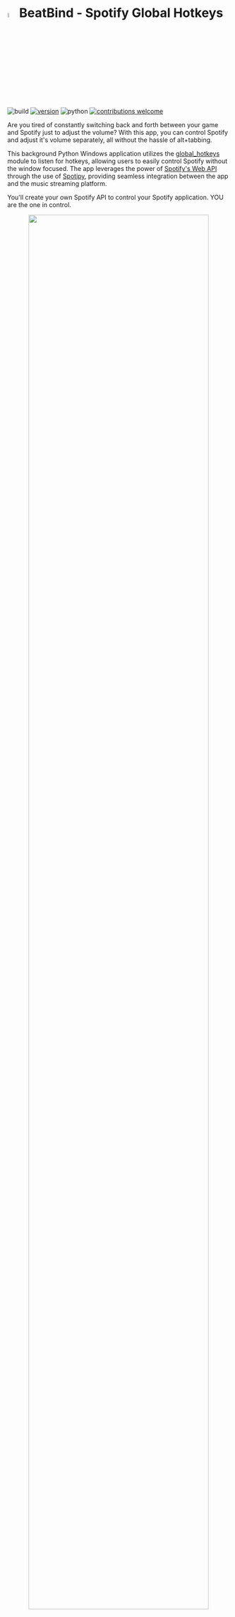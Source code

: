 # <img src="./BeatBind/icon.ico" width="4%" height="5%"> BeatBind - Spotify Global Hotkeys

![build](https://img.shields.io/badge/build-passing-brightgreen)
[![version](https://img.shields.io/badge/version-1.8.3-blue)](https://github.com/justinknguyen/BeatBind/releases/tag/v1.8.3)
![python](https://img.shields.io/badge/python-3.10.9-yellow)
[![contributions welcome](https://img.shields.io/badge/contributions-welcome-brightgreen.svg?style=flat)](https://github.com/justinknguyen/BeatBind/issues)

Are you tired of constantly switching back and forth between your game and Spotify just to adjust the volume? With this app, you can control Spotify and adjust it's volume separately, all without the hassle of alt+tabbing.

This background Python Windows application utilizes the [global_hotkeys](https://github.com/btsdev/global_hotkeys) module to listen for hotkeys, allowing users to easily control Spotify without the window focused. The app leverages the power of [Spotify's Web API](https://developer.spotify.com/documentation/web-api) through the use of [Spotipy](https://github.com/spotipy-dev/spotipy), providing seamless integration between the app and the music streaming platform.

You'll create your own Spotify API to control your Spotify application. YOU are the one in control. 

<p align="center">
    <img src="./images/view.png" width="90%" height="90%"> <br> <br>
    <a href="https://paypal.me/OrbitUT?country.x=CA&locale.x=en_US">
        <img src="https://www.buymeacoffee.com/assets/img/custom_images/orange_img.png" alt="Buy Me A Coffee">
    </a>
</p>

This app does not control your Spotify locally. It sends an API request to Spotify over the internet to control your listening experience, so expect a slight delay. The delay experienced can vary depending on your internet speed.

Please see [FAQ](#faq) for more information and [Troubleshooting](#troubleshooting) if you encounter any issues. If your issue isn't listed, please create an Issue ticket.

## Table of Contents

- [Download](#download)
- [Requirements](#requirements)
- [Instructions](#instructions)
- [Updating](#updating)
- [Troubleshooting](#troubleshooting)
- [FAQ](#faq)

## Download

Download the latest version from the [Releases](https://github.com/justinknguyen/BeatBind/releases) page.

You can build the `.exe` yourself with the provided nuitka build command in the [build.py](https://github.com/justinknguyen/BeatBind/blob/main/BeatBind/build.py) file.

## Requirements

- Internet connection
- Windows 10/11
- Spotify App on your device of choice
- *Spotify Premium*

## Instructions

After downloading the `.zip` folder, extract the `BeatBind` folder somewhere on your computer.

*If you extracted it to your `Program Files` folder, you'll need to run the app in admin mode to be able to write and save your settings and token. I recommend placing it somewhere else.*

The app requires the user to input three fields:

- [Client ID](#client-id-and-client-secret)
- [Client Secret](#client-id-and-client-secret)
- [Device ID](#device-id)

### Client ID and Client Secret

1. To obtain the `Client ID` and `Client Secret`, head to the following link [Spotify for Developers](https://developer.spotify.com/).
1. Sign-in and click on your profile in the top-right corner, then click on "Dashboard".
1. Click on the "Create app" button to the right.
1. Enter any "App name" and "App description" you want.
1. In the app, you can change the `Port` field if it's already being used on your local network.
1. Back on the website, enter the following into "Redirect URI" with the port you chose (e.g., 8888):
   ```
   http://localhost:8888/callback
   ```
1. Click on the checkbox and then "Save".
    <p>
    <img src="./images/create-app.png" width="70%" height="70%">
    </p>
1. Click on the "Settings" button to the top-right.
1. Copy your `Client ID` and `Client Secret` (press "View client secret") and paste it into the BeatBind app.
    <p>
    <img src="./images/id-and-secret.png" width="70%" height="70%">
    </p>

### Device ID

1. To obtain your `Device ID`, press the button "Get Devices" in the BeatBind app once your `Client ID` and `Client Secret` are filled in.
1. Click on the drop-down arrow and select your device of choice.
1. If you don't see your device listed:
    - Open the Spotify app (not the web player) on that device and play something, then check again.
    - If you still don't see your devices, manually obtain it by heading to this [link](https://developer.spotify.com/documentation/web-api/reference/get-a-users-available-devices) and then click on the green "Try it" button to the right. Copy and paste the id into the app. 
        <p>
        <img src="./images/devices.png" width="70%" height="70%">
        </p>
   

Once you're done, click on `Save` within the app to save your settings.  <br>
Then click on `Start & Close` to close the window and start listening for your hotkeys!

(You can open the settings again by right-clicking on the app's system tray icon.)

## Updating

1. Copy and save your `BeatBind/beatbind-config.json` file somewhere
1. Replace your `BeatBind` folder with the updated version
1. Paste inside the `BeatBind` folder your saved `beatbind-config.json` file

## Troubleshooting

Please go through the below steps before creating an Issue ticket.

1. Check the log file `BeatBind/beatbind.log` to see what's the problem.
1. If it's an error about tokens, delete your `.cache` file in the folder. This can happen if you changed your Spotify credentials.
1. Is your issue hotkey related? This app uses the `global_hotkeys` module by btsdev: https://github.com/btsdev/global_hotkeys. I recommend creating the Issue ticket there so they can solve your issue. Once it's solved, create an Issue ticket here and let me know to update the app.
1. Exclude the BeatBind folder from your anti-virus software.
1. If your settings are not saving, please see [Why Are My Settings Not Saving?](#why-are-my-settings-not-saving)
1. If your app is not starting/opening, please see [Why Is The App Crashing?](#why-is-the-app-crashing)
1. If your app is not starting on Windows startup, please see [Why Isn't The App Starting on Windows Startup?](#why-isnt-the-app-starting-on-windows-startup)
1. If you're getting a "Server listening on localhost has not been accessed error", please see [Server Listening On Localhost Has Not Been Accessed Error](#server-listening-on-localhost-has-not-been-accessed-error) and [Issue #12](https://github.com/justinknguyen/BeatBind/issues/12)
1. Make sure your Client ID and Secret is correct and matches what is displayed in the Spotify developer site.
1. Check if you have the Spotify app installed, and make sure the Device ID selected is the correct one.
1. Check if you're able to see the app within the system tray after pressing `Start & Close`.
1. After confirming the above and it still doesn’t work, it is likely a port problem and you’re already using the selected port on your network. Choose a different port in the app, and also change the Redirect URI set in the Spotify developer site.

## FAQ

- [Spotify Free Users?](#spotify-free-users)
- [How Do I Disable Certain Hotkeys?](#how-do-i-disable-certain-hotkeys)
- [Where Is My Information Saved?](#where-is-my-information-saved)
- [Why Are My Settings Not Saving?](#why-are-my-settings-not-saving)
- [Why Isn't The App Starting on Windows Startup?](#why-isnt-the-app-starting-on-windows-startup)
- [Why Is The App Crashing?](#why-is-the-app-crashing)
- [My Hotkeys Stop Registering After Waking From Sleep](#my-hotkeys-stop-registering-after-waking-from-sleep)
- [Server Listening On Localhost Has Not Been Accessed Error](#server-listening-on-localhost-has-not-been-accessed-error)

### Spotify Free Users?

Unfortunately, the endpoints used in Spotify's Web API only works for Spotify premium users, so it's not possible for this app to work for free users. There are other apps online that work locally instead, allowing it to work for free and premium users.

### How Do I Disable Certain Hotkeys?

1. Uncheck all of the `Modifiers` checkboxes.
1. In the `Key` field, press "Backspace" or "Delete" on your keyboard to clear the field.
    <p>
    <img src="./images/unbind.png" width="40%" height="40%">
    </p>

### Where Is My Information Saved?

Your configuration settings are stored locally in `BeatBind/beatbind-config.json`.

In case you experience any issues, you can the logs in `BeatBind/beatbind.log`.

### Why Are My Settings Not Saving?

You most likely extracted the `BeatBind` folder into a location where it requires Administrator privileges, such as the `Program Files` folder. Place the `BeatBind` folder into a different location, or try running the app in admin mode.

### Why Isn't The App Starting on Windows Startup?

This happens if the location of the `.exe` file was changed. The registry key used to start the app on Windows startup needs to be updated to the new `.exe` path. Starting the app again will update the path in the registry key and should resolve the issue.

If it still does not resolve the issue, try moving the `BeatBind` folder into a another location, such as your desktop.

You can check if the registry key was added correctly in the following path of Registry Editor:
```
Computer\HKEY_CURRENT_USER\Software\Microsoft\Windows\CurrentVersion\Run
```

### Why Is The App Crashing?

- If you had "Start minimized" checked, you can find the app's icon hidden within your system tray and then right-click on it to find the settings menu.
- Within your `BeatBind` folder, delete the following files and try to open it again:
    - `beatbind-config.json`
    - `.cache`

### My Hotkeys Stop Registering After Waking From Sleep

There are rare cases where hotkeys stop registering on system wake up from sleep, and pressing `Start & Close` button again fixes the listener. For a more permanent fix, try disabling Windows Fast Startup. 

If the bug keeps occurring after disabling Fast Startup, please create an Issue ticket.

### Server Listening On Localhost Has Not Been Accessed Error

Please see the top answer solution from here https://superuser.com/questions/565409/how-to-stop-an-automatic-redirect-from-http-to-https-in-chrome
